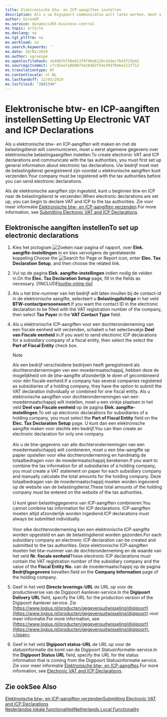 ```yaml
---
title: Elektronische btw- en ICP-aangiften instellen
description: Als u uw Digipoort-communicatie wilt laten werken, moet u mogelijk uw netwerkinstellingen aanpassen. Digipoort gebruikt een veilig communicatieprotocol en vereist gebruik van TCP-poort 443.
author: SorenGP
ms.service: dynamics365-business-central
ms.topic: article
ms.devlang: na
ms.tgt_pltfrm: na
ms.workload: na
ms.search.keywords: ''
ms.date: 10/01/2019
ms.author: sgroespe
ms.openlocfilehash: a54997bf50e813f0f90a6220cd3decfb43f25b42
ms.sourcegitcommit: cfc92eefa8b06fb426482f54e393f0e6e222f712
ms.translationtype: HT
ms.contentlocale: nl-NL
ms.lasthandoff: 12/03/2019
ms.locfileid: "2881349"
---
```

# <a name="setting-up-electronic-vat-and-icp-declarations"></a><span data-ttu-id="af3f1-104">Elektronische btw- en ICP-aangiften instellen</span><span class="sxs-lookup"><span data-stu-id="af3f1-104">Setting Up Electronic VAT and ICP Declarations</span></span>
<span data-ttu-id="af3f1-105">Als u elektronische btw- en ICP-aangiften wilt maken en met de belastingdienst wilt communiceren, moet u eerst algemene gegevens over elektronische belastingaangiften instellen.</span><span class="sxs-lookup"><span data-stu-id="af3f1-105">To create electronic VAT and ICP declarations and communicate with the tax authorities, you must first set up general information about electronic tax declarations.</span></span> <span data-ttu-id="af3f1-106">Uw bedrijf moet met de belastingdienst geregistreerd zijn voordat u elektronische aangiften kunt verzenden.</span><span class="sxs-lookup"><span data-stu-id="af3f1-106">Your company must be registered with the tax authorities before you can send electronic declarations.</span></span>

<span data-ttu-id="af3f1-107">Als de elektronische aangiften zijn ingesteld, kunt u beginnen btw en ICP naar de belastingdienst te verzenden.</span><span class="sxs-lookup"><span data-stu-id="af3f1-107">When electronic declarations are set up, you can begin to declare VAT and ICP to the tax authorities.</span></span> <span data-ttu-id="af3f1-108">Zie voor meer informatie [Elektronische btw- en ICP-aangiften verzenden](electronic-vat-and-icp-declarations.md).</span><span class="sxs-lookup"><span data-stu-id="af3f1-108">For more information, see [Submitting Electronic VAT and ICP Declarations](electronic-vat-and-icp-declarations.md).</span></span>  

## <a name="to-set-up-electronic-declarations"></a><span data-ttu-id="af3f1-109">Elektronische aangiften instellen</span><span class="sxs-lookup"><span data-stu-id="af3f1-109">To set up electronic declarations</span></span>  

1. <span data-ttu-id="af3f1-110">Kies het pictogram ![Zoeken naar pagina of rapport](../../media/ui-search/search_small.png "Pictogram Pagina of rapport zoeken"), voer **Elek. aangifte-instellingen** in en kies vervolgens de gerelateerde koppeling.</span><span class="sxs-lookup"><span data-stu-id="af3f1-110">Choose the ![Search for Page or Report](../../media/ui-search/search_small.png "Search for Page or Report icon") icon, enter **Elec. Tax Declaration Setup**, and then choose the related link.</span></span>  
2. <span data-ttu-id="af3f1-111">Vul op de pagina **Elek. aangifte-instellingen** indien nodig de velden in.</span><span class="sxs-lookup"><span data-stu-id="af3f1-111">On the **Elec. Tax Declaration Setup** page, fill in the fields as necessary.</span></span> [!INCLUDE[tooltip-inline-tip](../../includes/tooltip-inline-tip_md.md)]
3. <span data-ttu-id="af3f1-112">Als u het btw-nummer van het bedrijf wilt laten invullen bij de contact-id in de elektronische aangifte, selecteert u **Belastingplichtige** in het veld **BTW-contactpersoonsoort**.</span><span class="sxs-lookup"><span data-stu-id="af3f1-112">If you want the contact ID in the electronic declaration to be filled with the VAT registration number of the company, then select  **Tax Payer** in the **VAT Contact Type** field.</span></span>
4. <span data-ttu-id="af3f1-113">Als u elektronische ICP-aangiften voor een dochteronderneming van een fiscale eenheid wilt verzenden, schakelt u het selectievakje **Deel van Fiscale eenheid** in.</span><span class="sxs-lookup"><span data-stu-id="af3f1-113">If you want to send electronic ICP declarations for a subsidiary company of a fiscal entity, then select the select the **Part of Fiscal Entity** check box.</span></span>  

    > [!NOTE]  
    > <span data-ttu-id="af3f1-114">Als een bedrijf verscheidene bedrijven heeft geregistreerd als dochterondernemingen van een moedermaatschappij, hebben deze de mogelijkheid om de btw-aangifte afzonderlijk te doen of gecombineerd voor één fiscale eenheid.</span><span class="sxs-lookup"><span data-stu-id="af3f1-114">If a company has several companies registered as subsidiaries of a holding company, they have the option to submit the VAT declaration individually or combined for one fiscal entity.</span></span> <span data-ttu-id="af3f1-115">Als u elektronische aangiften voor dochterondernemingen van een moedermaatschappij wilt instellen, moet u een vinkje plaatsen in het veld **Deel van Fiscale eenheid** op de pagina **Elek. aangifte-instellingen**.</span><span class="sxs-lookup"><span data-stu-id="af3f1-115">To set up electronic declarations for subsidiaries of a holding company, you must select the **Part of Fiscal Entity** field on the **Elec. Tax Declaration Setup** page.</span></span> <span data-ttu-id="af3f1-116">U kunt dan een elektronische aangifte maken voor slechts één bedrijf.</span><span class="sxs-lookup"><span data-stu-id="af3f1-116">You can then create an electronic declaration for only one company.</span></span><br /><br />
    <span data-ttu-id="af3f1-117">Als u de btw-gegevens van alle dochterondernemingen van een moedermaatschappij wilt combineren, moet u een btw-aangifte op papier opstellen voor elke dochteronderneming en handmatig de totaalbedragen voor de moedermaatschappij berekenen.</span><span class="sxs-lookup"><span data-stu-id="af3f1-117">If you want to combine the tax information for all subsidiaries of a holding company, you must create a VAT statement on paper for each subsidiary company and manually calculate the total amounts for the holding company.</span></span> <span data-ttu-id="af3f1-118">Deze totaalbedragen van de moedermaatschappij moeten worden ingevoerd op de website van de belastingdienst.</span><span class="sxs-lookup"><span data-stu-id="af3f1-118">These total amounts of the holding company must be entered on the website of the tax authorities.</span></span><br /><br />
    <span data-ttu-id="af3f1-119">U kunt geen belastinggegevens van ICP-aangiften combineren.</span><span class="sxs-lookup"><span data-stu-id="af3f1-119">You cannot combine tax information for ICP declarations.</span></span> <span data-ttu-id="af3f1-120">ICP-aangiften moeten altijd afzonderlijk worden ingediend.</span><span class="sxs-lookup"><span data-stu-id="af3f1-120">ICP declarations must always be submitted individually.</span></span><br /><br />
    <span data-ttu-id="af3f1-121">Voor elke dochteronderneming kan een elektronische ICP-aangifte worden opgesteld en aan de belastingdienst worden gezonden.</span><span class="sxs-lookup"><span data-stu-id="af3f1-121">For each subsidiary company an electronic ICP declaration can be created and submitted to the tax authorities.</span></span> <span data-ttu-id="af3f1-122">Deze elektronische ICP-aangiften moeten het btw-nummer van de dochteronderneming en de waarde van het veld **Nr. fiscale eenheid**</span><span class="sxs-lookup"><span data-stu-id="af3f1-122">These electronic ICP declarations must contain the VAT registration number of the subsidiary company and the value of the **Fiscal Entity No.**</span></span> <span data-ttu-id="af3f1-123">van de moedermaatschappij op de pagina **Bedrijfsgegevens** bevatten.</span><span class="sxs-lookup"><span data-stu-id="af3f1-123">field on the **Company Information** page of the holding company.</span></span>

5. <span data-ttu-id="af3f1-124">Geef in het veld **Directe leverings-URL** de URL op voor de productieversie van de Digipoort Aanlever-service.</span><span class="sxs-lookup"><span data-stu-id="af3f1-124">In the **Digipoort Delivery URL** field, specify the URL for the production version of the Digipoort Aanlever service.</span></span> <span data-ttu-id="af3f1-125">Zie [https://www.logius.nl/producten/gegevensuitwisseling/digipoort](https://www.logius.nl/producten/gegevensuitwisseling/digipoort) voor meer informatie.</span><span class="sxs-lookup"><span data-stu-id="af3f1-125">For more information, see [https://www.logius.nl/producten/gegevensuitwisseling/digipoort](https://www.logius.nl/producten/gegevensuitwisseling/digipoort).</span></span>  
6. <span data-ttu-id="af3f1-126">Geef in het veld **Digipoort status-URL** de URL op voor de statusinformatie die komt van de Digipoort Statusinformatie-service.</span><span class="sxs-lookup"><span data-stu-id="af3f1-126">In the **Digipoort Status URL** field, specify the URL for the status information that is coming from the Digipoort Statusinformatie service.</span></span> <span data-ttu-id="af3f1-127">Zie voor meer informatie [Elektronische btw- en ICP-aangiftes](electronic-vat-and-icp-declarations.md).</span><span class="sxs-lookup"><span data-stu-id="af3f1-127">For more information, see [Electronic VAT and ICP Declarations](electronic-vat-and-icp-declarations.md).</span></span>

## <a name="see-also"></a><span data-ttu-id="af3f1-128">Zie ook</span><span class="sxs-lookup"><span data-stu-id="af3f1-128">See Also</span></span>  
 [<span data-ttu-id="af3f1-129">Elektronische btw- en ICP-aangiften verzenden</span><span class="sxs-lookup"><span data-stu-id="af3f1-129">Submitting Electronic VAT and ICP Declarations</span></span>](electronic-vat-and-icp-declarations.md)  
 [<span data-ttu-id="af3f1-130">Nederlandse lokale functionaliteit</span><span class="sxs-lookup"><span data-stu-id="af3f1-130">Netherlands Local Functionality</span></span>](netherlands-local-functionality.md)

